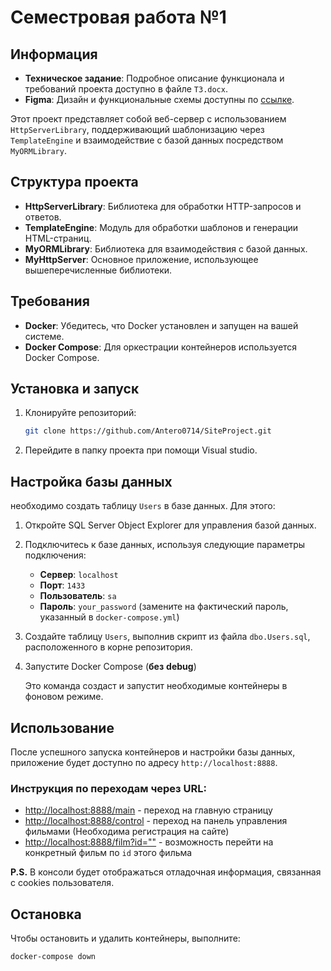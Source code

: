 # Семестровая работа №1

## Информация

- **Техническое задание**: Подробное описание функционала и требований проекта доступно в файле `ТЗ.docx`.
- **Figma**: Дизайн и функциональные схемы доступны по [ссылке](https://www.figma.com/design/27MFM5D4OFnPZgZbwPc4tK/Untitled?node-id=1-1413&t=ab9rq5pXGn4wGg5s-0/).

Этот проект представляет собой веб-сервер с использованием `HttpServerLibrary`, поддерживающий шаблонизацию через `TemplateEngine` и взаимодействие с базой данных посредством `MyORMLibrary`.

## Структура проекта

- **HttpServerLibrary**: Библиотека для обработки HTTP-запросов и ответов.
- **TemplateEngine**: Модуль для обработки шаблонов и генерации HTML-страниц.
- **MyORMLibrary**: Библиотека для взаимодействия с базой данных.
- **MyHttpServer**: Основное приложение, использующее вышеперечисленные библиотеки.

## Требования

- **Docker**: Убедитесь, что Docker установлен и запущен на вашей системе.
- **Docker Compose**: Для оркестрации контейнеров используется Docker Compose.

## Установка и запуск

1. Клонируйте репозиторий:

   ```bash
   git clone https://github.com/Antero0714/SiteProject.git
   ```

2. Перейдите в папку проекта при помощи Visual studio.


## Настройка базы данных

необходимо создать таблицу `Users` в базе данных. Для этого:

1. Откройте SQL Server Object Explorer для управления базой данных.

2. Подключитесь к базе данных, используя следующие параметры подключения:

   - **Сервер**: `localhost`
   - **Порт**: `1433`
   - **Пользователь**: `sa`
   - **Пароль**: `your_password` (замените на фактический пароль, указанный в `docker-compose.yml`)

3. Создайте таблицу `Users`, выполнив скрипт из файла `dbo.Users.sql`, расположенного в корне репозитория.


3. Запустите Docker Compose (**без** **debug**)

   Это команда создаст и запустит необходимые контейнеры в фоновом режиме.

## Использование

После успешного запуска контейнеров и настройки базы данных, приложение будет доступно по адресу `http://localhost:8888`.

### Инструкция по переходам через URL:

- [http://localhost:8888/main](http://localhost:8888/main) - переход на главную страницу
- [http://localhost:8888/control](http://localhost:8888/control) - переход на панель управления фильмами (Необходима регистрация на сайте)
- [http://localhost:8888/film?id=""](http://localhost:8888/film?id="") - возможность перейти на конкретный фильм по `id` этого фильма

**P.S.** В консоли будет отображаться отладочная информация, связанная с cookies пользователя.

## Остановка

Чтобы остановить и удалить контейнеры, выполните:

```bash
docker-compose down
```
